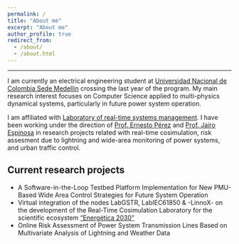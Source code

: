 ```yaml
---
permalink: /
title: "About me"
excerpt: "About me"
author_profile: true
redirect_from: 
  - /about/
  - /about.html
---
```


------
I am currently an electrical engineering student at [Universidad Nacional de Colombia Sede Medellin](http://medellin.unal.edu.co/) crossing the last year of the program. My main research interest focuses on Computer Science applied to multi-physics dynamical systems, particularly in future power system operation.

I am affiliated with [Laboratory of real-time systems management](https://sites.google.com/unal.edu.co/lab-gstr). I have been working under the direction of [Prof. Ernesto Pérez](https://scholar.google.es/citations?user=tUz1sE0AAAAJ&hl=es&oi=sra) and [Prof. Jairo Espinosa](https://scholar.google.es/citations?user=DhYW97UAAAAJ&hl=es&oi=sra) in research projects related with real-time cosimulation, risk assesment due to lightning and wide-area monitoring of power systems, and urban traffic control.

Current research projects
------
* A Software-in-the-Loop Testbed Platform Implementation for New PMU-Based Wide Area Control Strategies for Future System Operation
* Virtual integration of the nodes LabGSTR, LabIEC61850 & -LinnoX- on the development of the Real-Time Cosimulation Laboratory for the scientific ecosystem [“Energética 2030”](http://informes.xm.com.co/gestion/2018/investigacion-innovacion-y-desarrollo-de-proyectos/Paginas/energetica-2030.aspx)
* Online Risk Assessment of Power System Transmission Lines Based on Multivariate Analysis of Lightning and Weather Data

